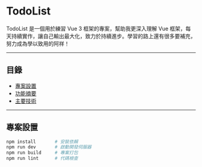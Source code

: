 # TodoList

TodoList 是一個用於練習 Vue 3 框架的專案，幫助我更深入理解 Vue 框架，每天持續實作，讓自己輸出最大化，致力於持續進步。學習的路上還有很多要補充，努力成為學以致用的阿祥！

---

## 目錄
- [專案設置](#專案設置)
- [功能摘要](#功能摘要)
- [主要技術](#主要技術)

---

## 專案設置

```sh
npm install       # 安裝依賴
npm run dev       # 啟動開發伺服器
npm run build     # 專案打包
npm run lint      # 代碼檢查